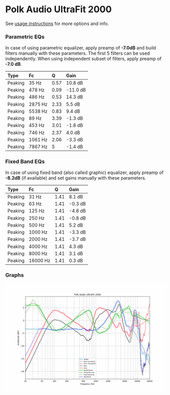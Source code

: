 # Polk Audio UltraFit 2000
See [usage instructions](https://github.com/jaakkopasanen/AutoEq#usage) for more options and info.

### Parametric EQs
In case of using parametric equalizer, apply preamp of **-7.0dB** and build filters manually
with these parameters. The first 5 filters can be used independently.
When using independent subset of filters, apply preamp of **-7.0 dB**.

| Type    | Fc      |    Q | Gain     |
|:--------|:--------|:-----|:---------|
| Peaking | 35 Hz   | 0.57 | 10.8 dB  |
| Peaking | 478 Hz  | 0.09 | -11.0 dB |
| Peaking | 486 Hz  | 0.53 | 14.3 dB  |
| Peaking | 2875 Hz | 2.33 | 5.5 dB   |
| Peaking | 5538 Hz | 0.83 | 9.4 dB   |
| Peaking | 89 Hz   | 3.39 | -1.3 dB  |
| Peaking | 453 Hz  | 3.01 | -1.8 dB  |
| Peaking | 746 Hz  | 2.37 | 4.0 dB   |
| Peaking | 1061 Hz | 2.06 | -3.3 dB  |
| Peaking | 7867 Hz | 5    | -1.4 dB  |

### Fixed Band EQs
In case of using fixed band (also called graphic) equalizer, apply preamp of **-8.2dB**
(if available) and set gains manually with these parameters.

| Type    | Fc       |    Q | Gain    |
|:--------|:---------|:-----|:--------|
| Peaking | 31 Hz    | 1.41 | 8.1 dB  |
| Peaking | 63 Hz    | 1.41 | -0.3 dB |
| Peaking | 125 Hz   | 1.41 | -4.8 dB |
| Peaking | 250 Hz   | 1.41 | -0.8 dB |
| Peaking | 500 Hz   | 1.41 | 5.2 dB  |
| Peaking | 1000 Hz  | 1.41 | -3.3 dB |
| Peaking | 2000 Hz  | 1.41 | -3.7 dB |
| Peaking | 4000 Hz  | 1.41 | 4.3 dB  |
| Peaking | 8000 Hz  | 1.41 | 3.1 dB  |
| Peaking | 16000 Hz | 1.41 | 0.3 dB  |

### Graphs
![](./Polk%20Audio%20UltraFit%202000.png)